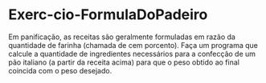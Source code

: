 # Exerc-cio-FormulaDoPadeiro
Em panificação, as receitas são geralmente formuladas em razão da quantidade de farinha (chamada de cem porcento). Faça um programa que calcule a quantidade de ingredientes necessários para a confecção de um pão italiano (a partir da receita acima) para que o peso obtido ao final coincida com o peso desejado.
